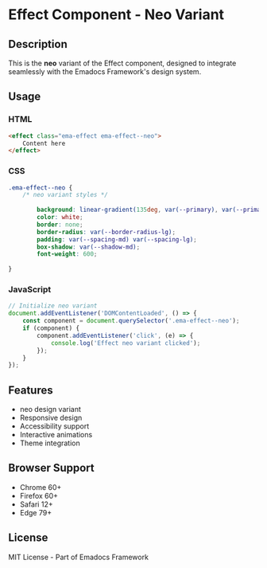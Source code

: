 # Effect Component - Neo Variant

## Description
This is the **neo** variant of the Effect component, designed to integrate seamlessly with the Emadocs Framework's design system.

## Usage

### HTML
```html
<effect class="ema-effect ema-effect--neo">
    Content here
</effect>
```

### CSS
```css
.ema-effect--neo {
    /* neo variant styles */
    
        background: linear-gradient(135deg, var(--primary), var(--primary-dark));
        color: white;
        border: none;
        border-radius: var(--border-radius-lg);
        padding: var(--spacing-md) var(--spacing-lg);
        box-shadow: var(--shadow-md);
        font-weight: 600;
    
}
```

### JavaScript
```javascript
// Initialize neo variant
document.addEventListener('DOMContentLoaded', () => {
    const component = document.querySelector('.ema-effect--neo');
    if (component) {
        component.addEventListener('click', (e) => {
            console.log('Effect neo variant clicked');
        });
    }
});
```

## Features
- neo design variant
- Responsive design
- Accessibility support
- Interactive animations
- Theme integration

## Browser Support
- Chrome 60+
- Firefox 60+
- Safari 12+
- Edge 79+

## License
MIT License - Part of Emadocs Framework
